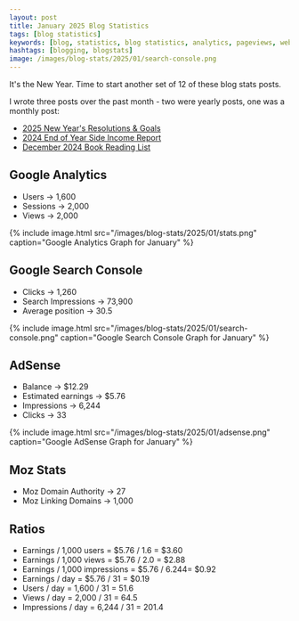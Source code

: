 ```yaml
---
layout: post
title: January 2025 Blog Statistics
tags: [blog statistics]
keywords: [blog, statistics, blog statistics, analytics, pageviews, webmaster, webmaster tools, alexa, google]
hashtags: [blogging, blogstats]
image: /images/blog-stats/2025/01/search-console.png
---
```


It's the New Year. Time to start another set of 12 of these blog stats posts.

I wrote three posts over the past month - two were yearly posts, one was a monthly post:

* [2025 New Year's Resolutions & Goals](https://www.joehxblog.com/2025-new-years-resolutions-goals/)
* [2024 End of Year Side Income Report](https://www.joehxblog.com/2024-end-of-year-side-income-report/)
* [December 2024 Book Reading List](https://www.joehxblog.com/december-2024-book-reading-list/)

## Google Analytics

* Users &rarr; 1,600
* Sessions &rarr; 2,000
* Views &rarr; 2,000

{% include image.html src="/images/blog-stats/2025/01/stats.png" caption="Google Analytics Graph for January" %}

## Google Search Console

* Clicks &rarr; 1,260
* Search Impressions &rarr; 73,900
* Average position &rarr; 30.5

{% include image.html src="/images/blog-stats/2025/01/search-console.png" caption="Google Search Console Graph for January" %}

## AdSense

* Balance &rarr; $12.29
* Estimated earnings &rarr; $5.76
* Impressions &rarr; 6,244
* Clicks &rarr; 33

{% include image.html src="/images/blog-stats/2025/01/adsense.png" caption="Google AdSense Graph for January" %}

## Moz Stats

* Moz Domain Authority &rarr; 27
* Moz Linking Domains &rarr; 1,000

## Ratios

* Earnings / 1,000 users = $5.76 / 1.6 = $3.60
* Earnings / 1,000 views = $5.76 / 2.0 = $2.88
* Earnings / 1,000 impressions = $5.76 / 6.244= $0.92
* Earnings / day = $5.76 / 31 = $0.19
* Users / day = 1,600 / 31 = 51.6
* Views / day = 2,000 / 31 = 64.5
* Impressions / day = 6,244 / 31 = 201.4
